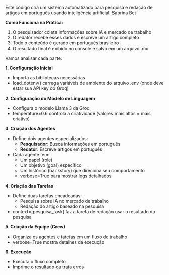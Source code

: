 Este código cria um sistema automatizado para pesquisa e redação de artigos em português usando inteligência artificial. 
Sabrina Bet

**Como Funciona na Prática:**
1. O pesquisador coleta informações sobre IA e mercado de trabalho
1. O redator recebe esses dados e escreve um artigo completo
1. Todo o conteúdo é gerado em português brasileiro
1. O resultado final é exibido no console e salvo em um arquivo .md


Vamos analisar cada parte:

**1. Configuração Inicial**
- Importa as bibliotecas necessárias
- load\_dotenv() carrega variáveis de ambiente do arquivo .env (onde deve estar sua API key do Groq)

**2. Configuração do Modelo de Linguagem**
- Configura o modelo Llama 3 da Groq
- temperature=0.6 controla a criatividade (valores mais altos = mais criativo)

**3. Criação dos Agentes**
- Define dois agentes especializados:
  - **Pesquisador**: Busca informações em português
  - **Redator**: Escreve artigos em português
- Cada agente tem:
  - Um papel (role)
  - Um objetivo (goal) específico
  - Um histórico (backstory) que direciona seu comportamento
  - verbose=True para mostrar logs detalhados

**4. Criação das Tarefas**
- Define duas tarefas encadeadas:
  - Pesquisa sobre IA no mercado de trabalho
  - Redação do artigo baseado na pesquisa
- context=[pesquisa\_task] faz a tarefa de redação usar o resultado da pesquisa

**5. Criação da Equipe (Crew)**
- Organiza os agentes e tarefas em um fluxo de trabalho
- verbose=True mostra detalhes da execução

**6. Execução**
- Executa o fluxo completo
- Imprime o resultado ou trata erros